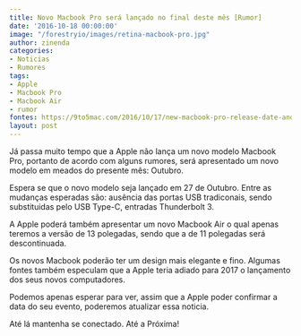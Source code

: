 ```yaml
---
title: Novo Macbook Pro será lançado no final deste mês [Rumor]
date: '2016-10-18 00:00:00'
image: "/forestryio/images/retina-macbook-pro.jpg"
author: zinenda
categories:
- Noticias
- Rumores
tags:
- Apple
- Macbook Pro
- Macbook Air
- rumor
fontes: https://9to5mac.com/2016/10/17/new-macbook-pro-release-date-and-announcement/
layout: post
---
```

Já passa muito tempo que a Apple não lança um novo modelo Macbook Pro, portanto de acordo com alguns rumores, será apresentado um novo modelo em meados do presente mês: Outubro.

Espera se que o novo modelo seja lançado em 27 de Outubro. Entre as mudanças esperadas são: ausência das portas USB tradiconais, sendo substituidas pelo USB Type-C, entradas Thunderbolt 3.

A Apple poderá também apresentar um novo Macbook Air o qual apenas teremos a versão de 13 polegadas, sendo que a de 11 polegadas será descontinuada.

Os novos Macbook poderão ter um design mais elegante e fino. Algumas fontes também especulam que a Apple teria adiado para 2017 o lançamento dos seus novos computadores.

Podemos apenas esperar para ver, assim que a Apple poder confirmar a data do seu evento, poderemos atualizar essa noticia.

Até lá mantenha se conectado. Até a Próxima!